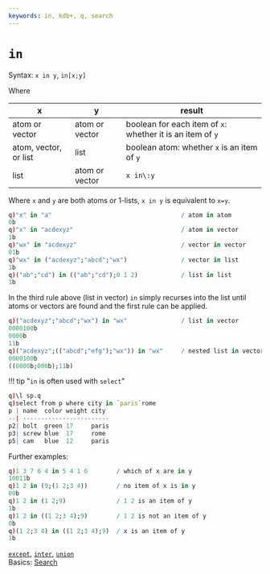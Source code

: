 ```yaml
---
keywords: in, kdb+, q, search
---
```


# `in`



Syntax: `x in y`, `in[x;y]`

Where

x                     | y              | result
----------------------|----------------|---------------------------------
atom or vector        | atom or vector | boolean for each item of `x`: whether it is an item of `y`
atom, vector, or list | list           | boolean atom: whether `x` is an item of `y`
list                  | atom or vector | `x in\:y`

Where `x` and `y` are both atoms or 1-lists, `x in y` is equivalent to `x=y`.

```q
q)"x" in "a"                                    / atom in atom
0b
q)"x" in "acdexyz"                              / atom in vector
1b
q)"wx" in "acdexyz"                             / vector in vector
01b
q)"wx" in ("acdexyz";"abcd";"wx")               / vector in list
1b
q)("ab";"cd") in (("ab";"cd");0 1 2)            / list in list
1b
```

In the third rule above (list in vector) `in` simply recurses into the list until atoms or vectors are found and the first rule can be applied.

```q
q)("acdexyz";"abcd";"wx") in "wx"               / list in vector
0000100b
0000b
11b
q)("acdexyz";(("abcd";"efg");"wx")) in "wx"     / nested list in vector
0000100b
((0000b;000b);11b)
```


!!! tip "`in` is often used with `select`"

```q
q)\l sp.q
q)select from p where city in `paris`rome
p | name  color weight city
--| ------------------------
p2| bolt  green 17     paris
p3| screw blue  17     rome
p5| cam   blue  12     paris
```


Further examples:

```q
q)1 3 7 6 4 in 5 4 1 6        / which of x are in y
10011b
q)1 2 in (9;(1 2;3 4))        / no item of x is in y
00b
q)1 2 in (1 2;9)              / 1 2 is an item of y
1b
q)1 2 in ((1 2;3 4);9)        / 1 2 is not an item of y
0b
q)(1 2;3 4) in ((1 2;3 4);9)  / x is an item of y
1b
```

<i class="far fa-hand-point-right"></i>
[`except`](except.md),
[`inter`](inter.md),
[`union`](union.md)  
Basics: [Search](../basics/search.md)

